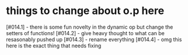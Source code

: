 # things to change about o.p here

[#014.1] - there is some fun novelty in the dynamic op but change the
   setters of functions!
[#014.2] - give heavy thought to what can be resasonably pushed up
[#014.3] - rename everything
[#014.4] - omg this here is the exact thing that needs fixing

